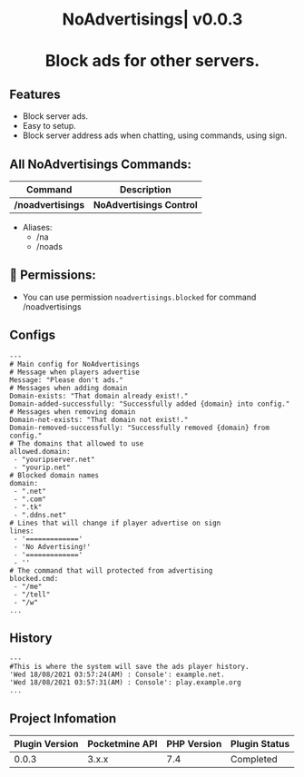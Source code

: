<div align="center">
<h1>NoAdvertisings| v0.0.3<h1>
<p>Block ads for other servers.</p>
</div>

## Features
- Block server ads.
- Easy to setup.
- Block server address ads when chatting, using commands, using sign.

## All NoAdvertisings Commands:

| **Command** | **Description** |
| --- | --- |
| **/noadvertisings** | **NoAdvertisings Control** |
- Aliases:
  - /na
  - /noads

## 📃  Permissions:

- You can use permission `noadvertisings.blocked` for command /noadvertisings
## Configs
 ```
 ---
# Main config for NoAdvertisings
# Message when players advertise
Message: "Please don't ads."
# Messages when adding domain
Domain-exists: "That domain already exist!."
Domain-added-successfully: "Successfully added {domain} into config."
# Messages when removing domain
Domain-not-exists: "That domain not exist!."
Domain-removed-successfully: "Successfully removed {domain} from config."
# The domains that allowed to use
allowed.domain:
  - "youripserver.net"
  - "yourip.net"
# Blocked domain names
domain:
  - ".net"
  - ".com"
  - ".tk"
  - ".ddns.net"
# Lines that will change if player advertise on sign
lines:
  - '============='
  - 'No Advertising!'
  - '============='
  - ''
# The command that will protected from advertising
blocked.cmd:
  - "/me"
  - "/tell"
  - "/w"
...
 ```
## History
 ```
---
#This is where the system will save the ads player history.
'Wed 18/08/2021 03:57:24(AM) : Console': example.net.
'Wed 18/08/2021 03:57:31(AM) : Console': play.example.org
...
 ```
## Project Infomation

| Plugin Version | Pocketmine API | PHP Version | Plugin Status |
|---|---|---|---|
| 0.0.3 | 3.x.x | 7.4 | Completed |
 
